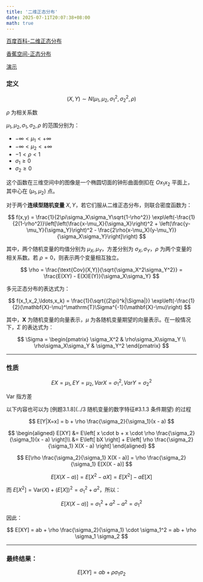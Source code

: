 ```yaml
---
title: '二维正态分布'
date: 2025-07-11T20:07:38+08:00
math: true
---
```


[百度百科-二维正态分布](https://baike.baidu.com/item/%E4%BA%8C%E7%BB%B4%E6%AD%A3%E6%80%81%E5%88%86%E5%B8%83/2951835)

[香蕉空间-正态分布](https://www.bananaspace.org/wiki/%E6%AD%A3%E6%80%81%E5%88%86%E5%B8%83)

[演示](https://2d-ws.hep.com.cn/node2d-shinytest/BivNorm/)

### 定义

$$
(X,Y)\sim N(\mu_1,\mu_2,\sigma_{1}^{2},\sigma_{2}^{2},\rho)
$$

$\rho$ 为相关系数

$\mu_1, \mu_2, \sigma_1, \sigma_2, \rho$ 的范围分别为：

- $-\infty < \mu_1 < +\infty$
- $-\infty < \mu_2 < +\infty$
- $-1 < \rho < 1$
- $\sigma_1 \geq 0$
- $\sigma_2 \geq 0$

这个函数在三维空间中的图像是一个椭圆切面的钟形曲面倒扣在 $Ox_1x_2$ 平面上，其中心在 $(\mu_1, \mu_2)$ 点。

对于两个**连续型随机变量** $X, Y$，若它们服从二维正态分布，则联合密度函数为：

$$
f(x,y) = \frac{1}{2\pi\sigma_X\sigma_Y\sqrt{1-\rho^2}} \exp\left(-\frac{1}{2(1-\rho^2)}\left[\left(\frac{x-\mu_X}{\sigma_X}\right)^2 + \left(\frac{y-\mu_Y}{\sigma_Y}\right)^2 - \frac{2\rho(x-\mu_X)(y-\mu_Y)}{\sigma_X\sigma_Y}\right]\right)
$$

其中，两个随机变量的均值分别为 $\mu_X, \mu_Y$，方差分别为 $\sigma_X, \sigma_Y$，$\rho$ 为两个变量的相关系数。若 $\rho = 0$，则表示两个变量相互独立。

$$
\rho = \frac{\text{Cov}(X,Y)}{\sqrt{\sigma_X^2\sigma_Y^2}} = \frac{E(XY) - E(X)E(Y)}{\sigma_X\sigma_Y}
$$

多元正态分布的表达式为：

$$
f(x_1,x_2,\ldots,x_k) = \frac{1}{\sqrt{(2\pi)^k|\Sigma|}} \exp\left(-\frac{1}{2}(\mathbf{X}-\mu)^\mathrm{T}\Sigma^{-1}(\mathbf{X}-\mu)\right)
$$

其中，$\mathbf{X}$ 为随机变量的向量表示，$\mu$ 为各随机变量期望的向量表示。在一般情况下，$\Sigma$ 的表达式为：

$$
\Sigma = \begin{pmatrix}
\sigma_X^2 & \rho\sigma_X\sigma_Y \\
\rho\sigma_X\sigma_Y & \sigma_Y^2
\end{pmatrix}
$$

---

### 性质

$$
EX=\mu_1, EY=\mu_2,VarX=\sigma_1^2,VarY=\sigma_2^2
$$

Var 指方差

以下内容也可以为 [例题3.1.8](../3 随机变量的数字特征#3.1.3 条件期望) 的过程

$$
E[Y|X=x] = b + \rho \frac{\sigma_2}{\sigma_1}(x - a)
$$

$$
\begin{aligned}
E[XY] &= E\left[ x \cdot b + x \cdot \rho \frac{\sigma_2}{\sigma_1}(x - a) \right]\\
&= E\left[ bX \right] + E\left[ \rho \frac{\sigma_2}{\sigma_1} X(X - a) \right]
\end{aligned}
$$

$$
E[\rho \frac{\sigma_2}{\sigma_1} X(X - a)] = \rho \frac{\sigma_2}{\sigma_1} E[X(X - a)]
$$

$$
E[X(X - a)] = E[X^2 - aX] = E[X^2] - aE[X]
$$

而 $E[X^2] = \text{Var}(X) + (E[X])^2 = \sigma_1^2 + a^2$，所以：

$$
E[X(X - a)] = \sigma_1^2 + a^2 - a^2 = \sigma_1^2
$$

因此：

$$
E[XY] = ab + \rho \frac{\sigma_2}{\sigma_1} \cdot \sigma_1^2 = ab + \rho \sigma_1 \sigma_2
$$

---

### 最终结果：

$$
E[XY] = ab + \rho \sigma_1 \sigma_2
$$
